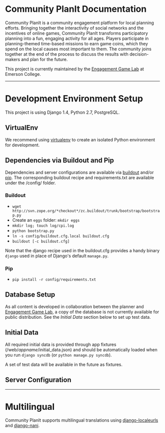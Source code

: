 # Community PlanIt Documentation #
Community PlanIt is a community engagement platform for local planning efforts. Bringing together the interactivity of social networks and the incentives of online games, Community PlanIt transforms participatory planning into a fun, engaging activity for all ages. Players participate in planning-themed time-based missions to earn game coins, which they spend on the local causes most important to them. The community joins together at the end of the process to discuss the results with decision-makers and plan for the future.

This project is currently maintained by the [Engagement Game Lab](http://engagementgamelab.org/ "Engagement Game Lab") at Emerson College.

----------
# Development Environment Setup #
This project is using Django 1.4, Python 2.7, PostgreSQL. 

## VirtualEnv ##
We recommend using [virtualenv](http://www.virtualenv.org/en/latest/index.html "Virtual Env") to create an isolated Python environment for development.

## Dependencies via Buildout and Pip ##
Dependencies and server configurations are available via [buildout](http://www.buildout.org/ "Buildout") and/or [pip](http://pypi.python.org/pypi/pip/ "pip"). The corresponding buildout recipe and requirements.txt are available under the /config/ folder.

### Buildout ###
- `wget http://svn.zope.org/*checkout*/zc.buildout/trunk/bootstrap/bootstrap.py`
- Create an `eggs` folder: `mkdir eggs`
- `mkdir log; touch log/cpi.log`
- `python bootstrap.py`
- `ln -s config/buildout.cfg.local buildout.cfg`
- `buildout [-c buildout.cfg]`

Note that the django recipe used in the buildout.cfg provides a handy binary `django` used in place of Django's default `manage.py`.

### Pip ###
- `pip install -r config/requirements.txt`

## Database Setup ##
As all content is developed in collaboration between the planner and [Engagement Game Lab](http://engagementgamelab.org/ "Engagement Game Lab"), a copy of the database is not currently available for public distribution. See the *Initial Data* section below to set up test data.

## Initial Data ##
All required initial data is provided through app fixtures (/web/*appname*/initial_data.json) and should be automatically loaded when you run `django syncdb` (or `python manage.py syncdb`). 

A set of test data will be available in the future as fixtures.
 
## Server Configuration ##

----------
# Multilingual #
Community PlanIt supports multilingual translations using [django-localeurls](http://packages.python.org/django-localeurl/) and [django-nani](http://readthedocs.org/docs/django-nani/en/0.0.3/index.html). 